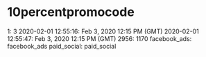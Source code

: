 # 10percentpromocode

1: 3
2020-02-01 12:55:16: Feb 3, 2020 12:15 PM (GMT)
2020-02-01 12:55:47: Feb 3, 2020 12:15 PM (GMT)
2956: 1170
facebook_ads: facebook_ads
paid_social: paid_social